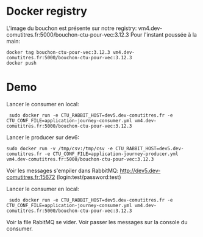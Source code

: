 # Docker registry

L'image du bouchon est présente sur notre registry: vm4.dev-comutitres.fr:5000/bouchon-ctu-pour-vec:3.12.3
Pour l'instant poussée à la main:

```
docker tag bouchon-ctu-pour-vec:3.12.3 vm4.dev-comutitres.fr:5000/bouchon-ctu-pour-vec:3.12.3
docker push
```


# Demo

Lancer le consumer en local: 

```
 sudo docker run -e CTU_RABBIT_HOST=dev5.dev-comutitres.fr -e CTU_CONF_FILE=application-journey-consumer.yml vm4.dev-comutitres.fr:5000/bouchon-ctu-pour-vec:3.12.3
```

Lancer le producer sur dev6:  

```
sudo docker run -v /tmp/csv:/tmp/csv -e CTU_RABBIT_HOST=dev5.dev-comutitres.fr -e CTU_CONF_FILE=application-journey-producer.yml vm4.dev-comutitres.fr:5000/bouchon-ctu-pour-vec:3.12.3
```

Voir les messages s'empiler dans RabbitMQ: 
http://dev5.dev-comutitres.fr:15672
(login:test/password:test)

Lancer le consumer en local:

```
 sudo docker run -e CTU_RABBIT_HOST=dev5.dev-comutitres.fr -e CTU_CONF_FILE=application-journey-consumer.yml vm4.dev-comutitres.fr:5000/bouchon-ctu-pour-vec:3.12.3
```

Voir la file RabitMQ se vider.
Voir passer les messages sur la console du consumer.








